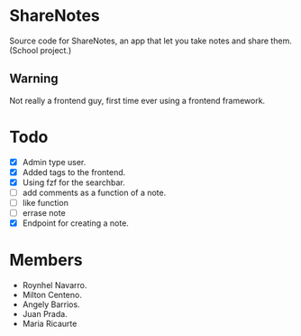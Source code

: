 # ShareNotes
Source code for ShareNotes, an app that let you take notes and share them. (School project.)

## Warning 
Not really a frontend guy, first time ever using a frontend framework.

# Todo

- [x] Admin type user.
- [x] Added tags to the frontend.
- [x] Using fzf for the searchbar.
- [ ] add comments as a function of a note.
- [ ] like function
- [ ] errase note
- [x] Endpoint for creating a note.

# Members

* Roynhel Navarro. 
* Milton Centeno. 
* Angely Barrios.
* Juan Prada.
* Maria Ricaurte

